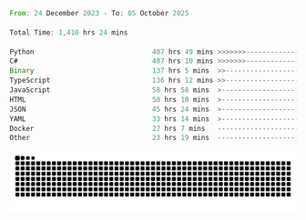 <!--START_SECTION:waka-->

```rust
From: 24 December 2023 - To: 05 October 2025

Total Time: 1,410 hrs 24 mins

Python                             407 hrs 49 mins >>>>>>>------------------   28.44 %
C#                                 407 hrs 10 mins >>>>>>>------------------   28.40 %
Binary                             137 hrs 5 mins  >>-----------------------   09.56 %
TypeScript                         136 hrs 12 mins >>-----------------------   09.50 %
JavaScript                         58 hrs 58 mins  >------------------------   04.11 %
HTML                               50 hrs 10 mins  >------------------------   03.50 %
JSON                               45 hrs 24 mins  >------------------------   03.17 %
YAML                               33 hrs 14 mins  >------------------------   02.32 %
Docker                             27 hrs 7 mins   -------------------------   01.89 %
Other                              23 hrs 19 mins  -------------------------   01.63 %
```

<!--END_SECTION:waka-->


<picture>
  <source media="(prefers-color-scheme: dark)" srcset="https://raw.githubusercontent.com/jeerawut97/jeerawut97/output/github-contribution-grid-snake.svg">
  <img alt="github contribution grid snake animation" src="https://raw.githubusercontent.com/jeerawut97/jeerawut97/output/github-contribution-grid-snake.svg">
</picture>
